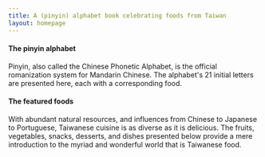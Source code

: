 ```yaml
---
title: A (pinyin) alphabet book celebrating foods from Taiwan
layout: homepage
---
```


#### The pinyin alphabet

Pinyin, also called the Chinese Phonetic Alphabet, is the official romanization system for Mandarin Chinese. The alphabet's 21 initial letters are presented here, each with a corresponding food.

#### The featured foods

With abundant natural resources, and influences from Chinese to Japanese to Portuguese, Taiwanese cuisine is as diverse as it is delicious. The fruits, vegetables, snacks, desserts, and dishes presented below provide a mere introduction to the myriad and wonderful world that is Taiwanese food.
